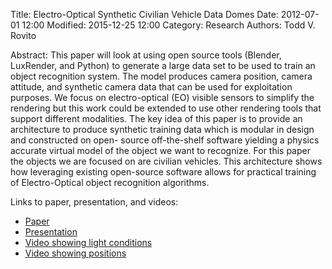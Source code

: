 Title: Electro-Optical Synthetic Civilian Vehicle Data Domes
Date: 2012-07-01 12:00
Modified: 2015-12-25 12:00
Category: Research
Authors: Todd V. Rovito

Abstract: This paper will look at using open source tools (Blender, LuxRender,
and Python) to generate a large data set to be used to train an object
recognition system. The model produces camera position, camera attitude, and
synthetic camera data that can be used for exploitation purposes. We focus on
electro-optical (EO) visible sensors to simplify the rendering but this work
could be extended to use other rendering tools that support different
modalities. The key idea of this paper is to provide an architecture to produce
synthetic training data which is modular in design and constructed on open-
source off-the-shelf software yielding a physics accurate virtual model of the
object we want to recognize. For this paper the objects we are focused on are
civilian vehicles. This architecture shows how leveraging existing open-source
software allows for practical training of Electro-Optical object recognition
algorithms.

Links to paper, presentation, and videos:

* [Paper](https://drive.google.com/uc?id=1xd8LjM_iJUMLM0Cq8ZTYbsbsYjrp9Lq_)
* [Presentation](https://drive.google.com/uc?id=1aZg3AL258UMy6o18o2iNkd_yvBvG8j-I)
* [Video showing light conditions](https://drive.google.com/uc?id=1BaDFeUhiOoxY6vKNd8CUvsUpdMJ7j74x)
* [Video showing positions](https://drive.google.com/uc?id=1tYmoKI2f4L34fEPD14ARx0XHCL2Xyakf)


